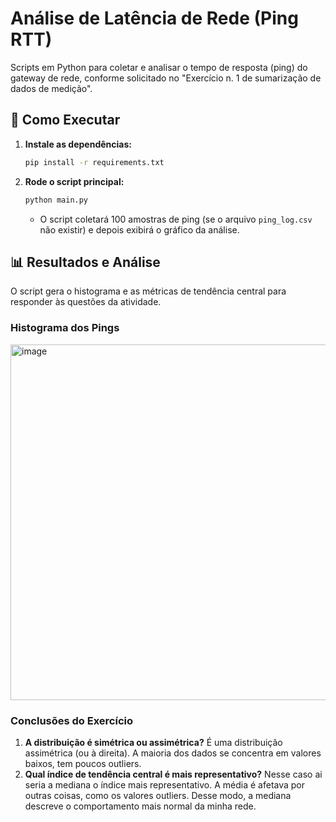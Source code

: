 # Análise de Latência de Rede (Ping RTT)

Scripts em Python para coletar e analisar o tempo de resposta (ping) do gateway de rede, conforme solicitado no "Exercício n. 1 de sumarização de dados de medição".

## 🚀 Como Executar

1.  **Instale as dependências:**
    ```bash
    pip install -r requirements.txt
    ```

2.  **Rode o script principal:**
    ```bash
    python main.py
    ```
    - O script coletará 100 amostras de ping (se o arquivo `ping_log.csv` não existir) e depois exibirá o gráfico da análise.

## 📊 Resultados e Análise

O script gera o histograma e as métricas de tendência central para responder às questões da atividade.

### Histograma dos Pings
<img width="922" height="569" alt="image" src="https://github.com/user-attachments/assets/134d2a27-7276-49a5-8425-78da6280943a" />


### Conclusões do Exercício

1.  **A distribuição é simétrica ou assimétrica?**
    É uma distribuição assimétrica (ou à direita). A maioria dos dados se concentra em valores baixos, tem poucos outliers. 
2.  **Qual índice de tendência central é mais representativo?**
    Nesse caso ai seria a mediana o índice mais representativo. A média é afetava por outras coisas, como os valores outliers. Desse modo, a mediana descreve o comportamento mais normal da minha rede.
